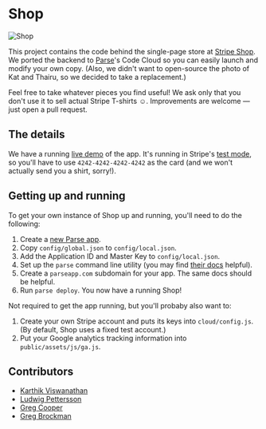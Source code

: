 # Shop

![Shop](https://raw.github.com/stripe/shop/master/examples/screenshot.png)

This project contains the code behind the single-page store at [Stripe
Shop](https://shop.stripe.com). We ported the backend to
[Parse](https://parse.com/)'s Code Cloud so you can easily launch and
modify your own copy. (Also, we didn't want to open-source the photo
of Kat and Thairu, so we decided to take a replacement.)

Feel free to take whatever pieces you find useful! We ask only that
you don't use it to sell actual Stripe T-shirts ☺. Improvements are
welcome — just open a pull request.

## The details

We have a running [live demo](https://shop-demo.parseapp.com/) of the
app. It's running in Stripe's [test
mode](https://stripe.com/docs/testing), so you'll have to use
`4242-4242-4242-4242` as the card (and we won't actually send you a
shirt, sorry!).

## Getting up and running

To get your own instance of Shop up and running, you'll need to do the
following:

1. Create a [new Parse app](https://parse.com/apps/new).
1. Copy `config/global.json` to `config/local.json`.
1. Add the Application ID and Master Key to `config/local.json`.
1. Set up the `parse` command line utility (you may find [their
docs](https://parse.com/docs/cloud_code_guide) helpful).
1. Create a `parseapp.com` subdomain for your app. The same docs
should be helpful.
1. Run `parse deploy`. You now have a running Shop!

Not required to get the app running, but you'll probaby also want to:

1. Create your own Stripe account and puts its keys into
`cloud/config.js`. (By default, Shop uses a fixed test account.)
1. Put your Google analytics tracking information into
`public/assets/js/ga.js`.

## Contributors

- [Karthik Viswanathan](https://twitter.com/karthikvnet)
- [Ludwig Pettersson](https://twitter.com/ludwig)
- [Greg Cooper](https://twitter.com/awfy)
- [Greg Brockman](https://twitter.com/thegdb)
